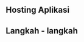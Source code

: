 ## **Hosting Aplikasi**
## **Langkah - langkah**
<img src="" /><br /><sub><b></b>
<img src="" /><br /><sub><b></b>
